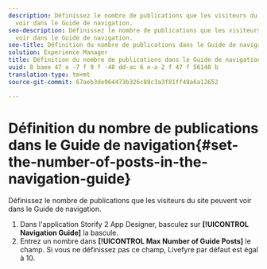 ```yaml
---
description: Définissez le nombre de publications que les visiteurs du site peuvent
  voir dans le Guide de navigation.
seo-description: Définissez le nombre de publications que les visiteurs du site peuvent
  voir dans le Guide de navigation.
seo-title: Définition du nombre de publications dans le Guide de navigation
solution: Experience Manager
title: Définition du nombre de publications dans le Guide de navigation
uuid: 8 baee 47 a -7 f 9 f -48 dd-ac 6 e-a 2 f 47 f 56148 b
translation-type: tm+mt
source-git-commit: 67aeb3de964473b326c88c3a3f81ff48a6a12652

---
```



# Définition du nombre de publications dans le Guide de navigation{#set-the-number-of-posts-in-the-navigation-guide}

Définissez le nombre de publications que les visiteurs du site peuvent voir dans le Guide de navigation.

1. Dans l'application Storify 2 App Designer, basculez sur **[!UICONTROL Navigation Guide]** la bascule.
1. Entrez un nombre dans **[!UICONTROL Max Number of Guide Posts]** le champ. Si vous ne définissez pas ce champ, Livefyre par défaut est égal à 10.
